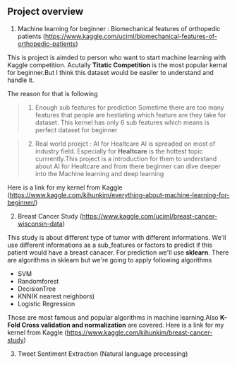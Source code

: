 ## Project overview 

1. Machine learning for beginner : Biomechanical features of orthopedic patients
  (https://www.kaggle.com/uciml/biomechanical-features-of-orthopedic-patients)

This is project is aimded to person who want to start machine learning with Kaggle competition. Acutally **Titatic Competition** is the
most popular kernal for beginner.But I think this dataset would be easiler to understand and handle it.

The reason for that is following

> 1. Enough sub features for prediction 
Sometime there are too many features that people are hestiating which feature are they take for dataset. This kernel has only 6 sub features which means is perfect dataset for beginner 

> 2. Real world proejct : AI for Healtcare
AI is spreaded on most of industry field. Especially for **Healtcare** is the hottest topic currrently.This project is a introduction for them to understand about AI for Healtcare and from there beginner can dive deeper into the Machine learning and deep learning

Here is a link for my kernel from Kaggle (https://www.kaggle.com/kihunkim/everything-about-machine-learning-for-beginner/)




2. Breast Cancer Study (https://www.kaggle.com/uciml/breast-cancer-wisconsin-data) 

This study is about different type of tumor with different informations. We'll use different informations as a sub_features or factors to predict if this patient would have a breast canacer. For prediction we'll use **sklearn**. There are algorithms in sklearn but we're going to apply following algorithms 

- SVM
- Randomforest
- DecisionTree
- KNN(K nearest neighbors) 
- Logistic Regression

Those are most famous and popular algorithms in machine learning.Also **K-Fold Cross validation and normalization** are covered.
Here is a link for my kernel from Kaggle (https://www.kaggle.com/kihunkim/breast-cancer-study)

3. Tweet Sentiment Extraction (Natural language processing)
